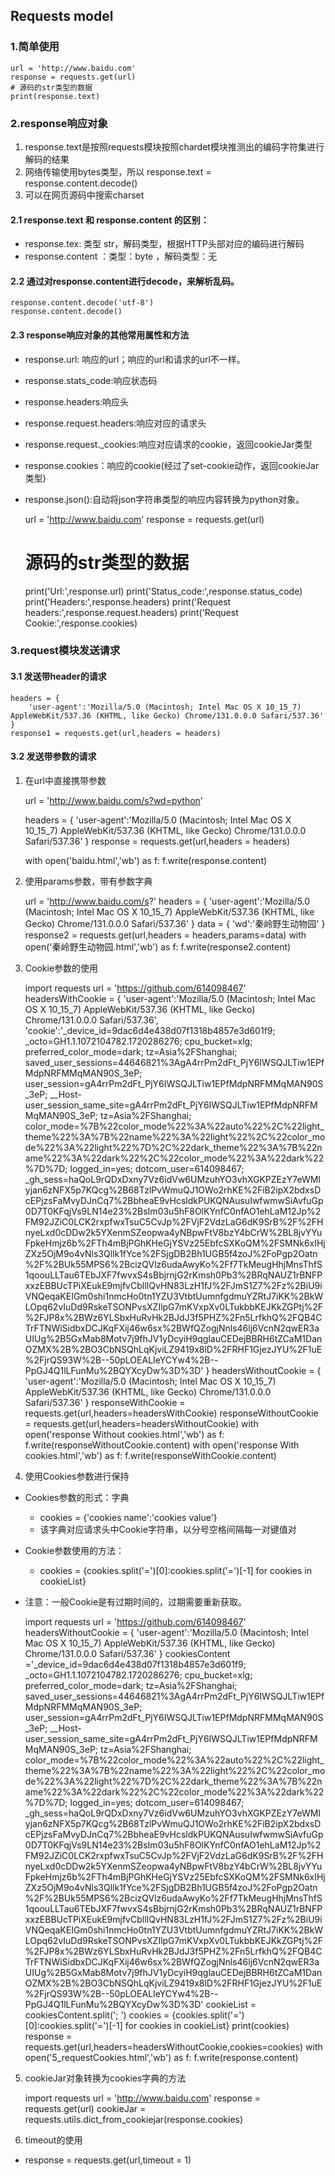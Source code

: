 ## Requests model

### 1.简单使用
    url = 'http://www.baidu.com'
    response = requests.get(url)
    # 源码的str类型的数据
    print(response.text)
### 2.response响应对象
1. response.text是按照requests模块按照chardet模块推测出的编码字符集进行解码的结果
2. 网络传输使用bytes类型，所以 response.text = response.content.decode()
3. 可以在网页源码中搜索charset
#### 2.1 response.text 和 response.content 的区别：
- response.tex: 类型 str，解码类型，根据HTTP头部对应的编码进行解码
- response.content ：类型：byte ，解码类型：无
#### 2.2 通过对response.content进行decode，来解析乱码。
    response.content.decode('utf-8')
    response.content.decode()

#### 2.3 response响应对象的其他常用属性和方法
- response.url: 响应的url；响应的url和请求的url不一样。
- response.stats_code:响应状态码
- response.headers:响应头
- response.request.headers:响应对应的请求头
- response.request._cookies:响应对应请求的cookie，返回cookieJar类型
- response.cookies：响应的cookie(经过了set-cookie动作，返回cookieJar类型)
- response.json():自动将json字符串类型的响应内容转换为python对象。


    url = 'http://www.baidu.com'
    response = requests.get(url)
    # 源码的str类型的数据
    print('Url:',response.url)
    print('Status_code:',response.status_code)
    print('Headers:',response.headers)
    print('Request headers:',response.request.headers)
    print('Request Cookie:',response.cookies)

### 3.request模块发送请求
#### 3.1 发送带header的请求

    headers = {
        'user-agent':'Mozilla/5.0 (Macintosh; Intel Mac OS X 10_15_7) AppleWebKit/537.36 (KHTML, like Gecko) Chrome/131.0.0.0 Safari/537.36'
    }
    response1 = requests.get(url,headers = headers)

#### 3.2 发送带参数的请求
1. 在url中直接携带参数
    

    url = 'http://www.baidu.com/s?wd=python'
    
    headers = {
        'user-agent':'Mozilla/5.0 (Macintosh; Intel Mac OS X 10_15_7) AppleWebKit/537.36 (KHTML, like Gecko) Chrome/131.0.0.0 Safari/537.36'
    }
    response = requests.get(url,headers = headers)
    
    with open('baidu.html','wb') as f:
        f.write(response.content)

2. 使用params参数，带有参数字典
    
    
    url = 'http://www.baidu.com/s?'
    headers = {
        'user-agent':'Mozilla/5.0 (Macintosh; Intel Mac OS X 10_15_7) AppleWebKit/537.36 (KHTML, like Gecko) Chrome/131.0.0.0 Safari/537.36'
    }
    data = {
        'wd':'秦岭野生动物园'
    }
    response2  = requests.get(url,headers = headers,params=data)
    with open('秦岭野生动物园.html','wb') as f:
        f.write(response2.content)

3. Cookie参数的使用


    import  requests
    url = 'https://github.com/614098467'
    headersWithCookie = {
        'user-agent':'Mozilla/5.0 (Macintosh; Intel Mac OS X 10_15_7) AppleWebKit/537.36 (KHTML, like Gecko) Chrome/131.0.0.0 Safari/537.36',
        'cookie':'_device_id=9dac6d4e438d07f1318b4857e3d601f9; _octo=GH1.1.1072104782.1720286276; cpu_bucket=xlg; preferred_color_mode=dark; tz=Asia%2FShanghai; saved_user_sessions=44646821%3AgA4rrPm2dFt_PjY6IWSQJLTiw1EPfMdpNRFMMqMAN90S_3eP; user_session=gA4rrPm2dFt_PjY6IWSQJLTiw1EPfMdpNRFMMqMAN90S_3eP; __Host-user_session_same_site=gA4rrPm2dFt_PjY6IWSQJLTiw1EPfMdpNRFMMqMAN90S_3eP; tz=Asia%2FShanghai; color_mode=%7B%22color_mode%22%3A%22auto%22%2C%22light_theme%22%3A%7B%22name%22%3A%22light%22%2C%22color_mode%22%3A%22light%22%7D%2C%22dark_theme%22%3A%7B%22name%22%3A%22dark%22%2C%22color_mode%22%3A%22dark%22%7D%7D; logged_in=yes; dotcom_user=614098467; _gh_sess=haQoL9rQDxDxny7Vz6idVw6UMzuhYO3vhXGKPZEzY7eWMIyjan6zNFX5p7KQcg%2B68TzlPvWmuQJ1OWo2rhKE%2FiB2ipX2bdxsDcEPjzsFaMvyDJnCq7%2BbheaE9vHcsldkPUKQNAusuIwfwmwSiAvfuGp0D7T0KFqjVs9LN14e23%2BsIm03u5hF8OlKYnfC0nfAO1ehLaM12Jp%2FM92JZiC0LCK2rxpfwxTsuC5CvJp%2FVjF2VdzLaG6dK9SrB%2F%2FHnyeLxd0cDDw2k5YXenmSZeopwa4yNBpwFtV8bzY4bCrW%2BL8jvYYuFpkeHmjz6b%2FTh4mBjPGhKHeGjYSVz25EbfcSXKoQM%2FSMNk6xIHjZXz5OjM9o4vNls3Qllk1fYce%2FSjgDB2Bh1UGB5f4zoJ%2FoPgp2Oatn%2F%2BUk55MPS6%2BcizQVlz6udaAwyKo%2Ff7TkMeugHhjMnsThfS1qoouLLTau6TEbJXF7fwvxS4sBbjrnjG2rKmsh0Pb3%2BRqNAUZ1rBNFPxxzEBBUcTPiXEukE9mjfvCbllIQvHN83LzH1fJ%2FJmS1Z7%2Fz%2BiU9iVNQeqaKEIGm0shi1nmcHo0tn1YZU3VtbtUumnfgdmuYZRtJ7iKK%2BkWLOpq62vIuDd9RskeTSONPvsXZIlpG7mKVxpXv0LTukbbKEJKkZGPtj%2F%2FJP8x%2BWz6YLSbxHuRvHk2BJdJ3f5PHZ%2Fn5LrfkhQ%2FQB4CTrFTNWiSidbxDCJKqFXij46w6sx%2BWfQZogjNnls46lj6VcnN2qwER3aUIUg%2B5GxMab8Motv7j9fhJV1yDcyiH9qglauCEDejBBRH6tZCaM1DanOZMX%2B%2BO3CbNSQhLqKjviLZ9419x8lD%2FRHF1GjezJYU%2F1uE%2FjrQS93W%2B--50pLOEALIeYCYw4%2B--PpGJ4Q1lLFunMu%2BQYXcyDw%3D%3D'
    }
    headersWithoutCookie = {
        'user-agent':'Mozilla/5.0 (Macintosh; Intel Mac OS X 10_15_7) AppleWebKit/537.36 (KHTML, like Gecko) Chrome/131.0.0.0 Safari/537.36'
    }
    responseWithCookie = requests.get(url,headers=headersWithCookie)
    responseWithoutCookie = requests.get(url,headers=headersWithoutCookie)
    with open('response Without cookies.html','wb') as f:
        f.write(responseWithoutCookie.content)
    with open('response With cookies.html','wb') as f:
        f.write(responseWithCookie.content)

4. 使用Cookies参数进行保持
- Cookies参数的形式：字典
    * cookies = {'cookies name':'cookies value'}
    * 该字典对应请求头中Cookie字符串，以分号空格间隔每一对键值对
- Cookie参数使用的方法：
    * cookies = {cookies.split('=')[0]:cookies.split('=')[-1] for cookies in cookieList}
- 注意：一般Cookie是有过期时间的，过期需要重新获取。

    
    import requests
    url = 'https://github.com/614098467'
    headersWithoutCookie = {
        'user-agent':'Mozilla/5.0 (Macintosh; Intel Mac OS X 10_15_7) AppleWebKit/537.36 (KHTML, like Gecko) Chrome/131.0.0.0 Safari/537.36'
    }
    cookiesContent ='_device_id=9dac6d4e438d07f1318b4857e3d601f9; _octo=GH1.1.1072104782.1720286276; cpu_bucket=xlg; preferred_color_mode=dark; tz=Asia%2FShanghai; saved_user_sessions=44646821%3AgA4rrPm2dFt_PjY6IWSQJLTiw1EPfMdpNRFMMqMAN90S_3eP; user_session=gA4rrPm2dFt_PjY6IWSQJLTiw1EPfMdpNRFMMqMAN90S_3eP; __Host-user_session_same_site=gA4rrPm2dFt_PjY6IWSQJLTiw1EPfMdpNRFMMqMAN90S_3eP; tz=Asia%2FShanghai; color_mode=%7B%22color_mode%22%3A%22auto%22%2C%22light_theme%22%3A%7B%22name%22%3A%22light%22%2C%22color_mode%22%3A%22light%22%7D%2C%22dark_theme%22%3A%7B%22name%22%3A%22dark%22%2C%22color_mode%22%3A%22dark%22%7D%7D; logged_in=yes; dotcom_user=614098467; _gh_sess=haQoL9rQDxDxny7Vz6idVw6UMzuhYO3vhXGKPZEzY7eWMIyjan6zNFX5p7KQcg%2B68TzlPvWmuQJ1OWo2rhKE%2FiB2ipX2bdxsDcEPjzsFaMvyDJnCq7%2BbheaE9vHcsldkPUKQNAusuIwfwmwSiAvfuGp0D7T0KFqjVs9LN14e23%2BsIm03u5hF8OlKYnfC0nfAO1ehLaM12Jp%2FM92JZiC0LCK2rxpfwxTsuC5CvJp%2FVjF2VdzLaG6dK9SrB%2F%2FHnyeLxd0cDDw2k5YXenmSZeopwa4yNBpwFtV8bzY4bCrW%2BL8jvYYuFpkeHmjz6b%2FTh4mBjPGhKHeGjYSVz25EbfcSXKoQM%2FSMNk6xIHjZXz5OjM9o4vNls3Qllk1fYce%2FSjgDB2Bh1UGB5f4zoJ%2FoPgp2Oatn%2F%2BUk55MPS6%2BcizQVlz6udaAwyKo%2Ff7TkMeugHhjMnsThfS1qoouLLTau6TEbJXF7fwvxS4sBbjrnjG2rKmsh0Pb3%2BRqNAUZ1rBNFPxxzEBBUcTPiXEukE9mjfvCbllIQvHN83LzH1fJ%2FJmS1Z7%2Fz%2BiU9iVNQeqaKEIGm0shi1nmcHo0tn1YZU3VtbtUumnfgdmuYZRtJ7iKK%2BkWLOpq62vIuDd9RskeTSONPvsXZIlpG7mKVxpXv0LTukbbKEJKkZGPtj%2F%2FJP8x%2BWz6YLSbxHuRvHk2BJdJ3f5PHZ%2Fn5LrfkhQ%2FQB4CTrFTNWiSidbxDCJKqFXij46w6sx%2BWfQZogjNnls46lj6VcnN2qwER3aUIUg%2B5GxMab8Motv7j9fhJV1yDcyiH9qglauCEDejBBRH6tZCaM1DanOZMX%2B%2BO3CbNSQhLqKjviLZ9419x8lD%2FRHF1GjezJYU%2F1uE%2FjrQS93W%2B--50pLOEALIeYCYw4%2B--PpGJ4Q1lLFunMu%2BQYXcyDw%3D%3D'
    cookieList = cookiesContent.split('; ')
    cookies = {cookies.split('=')[0]:cookies.split('=')[-1] for cookies in cookieList}
    print(cookies)
    response = requests.get(url,headers=headersWithoutCookie,cookies=cookies)
    with open('5_requestCookies.html','wb') as f:
        f.write(response.content)

5. cookieJar对象转换为cookies字典的方法

  
    import requests
    url = 'http://www.baidu.com'
    response = requests.get(url)
    cookieJar = requests.utils.dict_from_cookiejar(response.cookies)

6. timeout的使用
- response = requests.get(url,timeout = 1)





